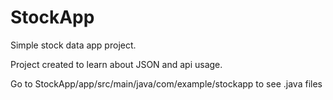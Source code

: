 # StockApp
Simple stock data app project. 

Project created to learn about JSON and api usage.

Go to StockApp/app/src/main/java/com/example/stockapp to see .java files
